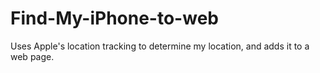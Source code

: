 # Find-My-iPhone-to-web
Uses Apple's location tracking to determine my location, and adds it to a web page.
